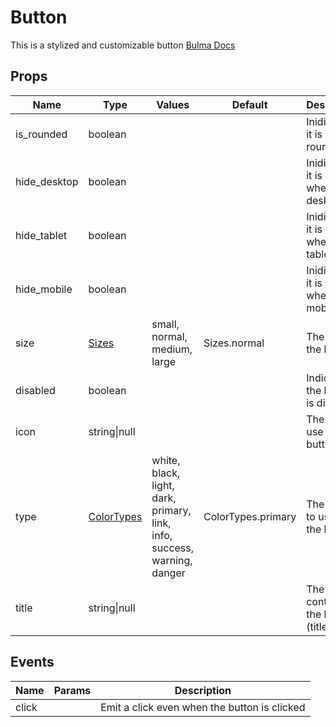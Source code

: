 # Button

This is a stylized and customizable button
[Bulma Docs](https://bulma.io/documentation/elements/button/)
## Props

| Name    | Type | Values | Default | Description |
| -------- | ------- | -------- | ------- | ------- |
| is_rounded | boolean ||  | Inidicates if it is rounded|
| hide_desktop | boolean ||  | Inidicates if it is hidden when on desktop|
| hide_tablet | boolean ||  | Inidicates if it is hidden when on table|
| hide_mobile | boolean ||  | Inidicates if it is hidden when on mobile|
| size | [Sizes](../enums.md#Sizes) |small, normal, medium, large| Sizes.normal | The size of the button|
| disabled | boolean ||  | Indicates if the button is disabled|
| icon | string\|null ||  | The icon to use in the button|
| type | [ColorTypes](../enums.md#ColorTypes) |white, black, light, dark, primary, link, info, success, warning, danger| ColorTypes.primary | The color to use on the button|
| title | string\|null ||  | The string content of the button (title)|
## Events

| Name    | Params | Description |
| ------- | ------- | ------- |
| click||Emit a click even when the button is clicked|
